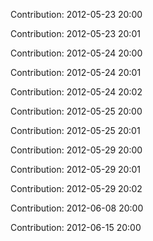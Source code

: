 Contribution: 2012-05-23 20:00

Contribution: 2012-05-23 20:01

Contribution: 2012-05-24 20:00

Contribution: 2012-05-24 20:01

Contribution: 2012-05-24 20:02

Contribution: 2012-05-25 20:00

Contribution: 2012-05-25 20:01

Contribution: 2012-05-29 20:00

Contribution: 2012-05-29 20:01

Contribution: 2012-05-29 20:02

Contribution: 2012-06-08 20:00

Contribution: 2012-06-15 20:00

